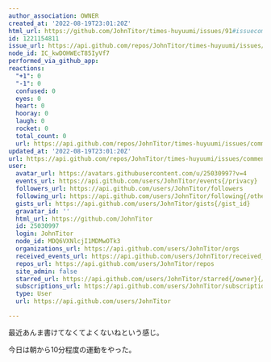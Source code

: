 ```yaml
---
author_association: OWNER
created_at: '2022-08-19T23:01:20Z'
html_url: https://github.com/JohnTitor/times-huyuumi/issues/91#issuecomment-1221154811
id: 1221154811
issue_url: https://api.github.com/repos/JohnTitor/times-huyuumi/issues/91
node_id: IC_kwDOHWEcT85IyVf7
performed_via_github_app: 
reactions:
  "+1": 0
  "-1": 0
  confused: 0
  eyes: 0
  heart: 0
  hooray: 0
  laugh: 0
  rocket: 0
  total_count: 0
  url: https://api.github.com/repos/JohnTitor/times-huyuumi/issues/comments/1221154811/reactions
updated_at: '2022-08-19T23:01:20Z'
url: https://api.github.com/repos/JohnTitor/times-huyuumi/issues/comments/1221154811
user:
  avatar_url: https://avatars.githubusercontent.com/u/25030997?v=4
  events_url: https://api.github.com/users/JohnTitor/events{/privacy}
  followers_url: https://api.github.com/users/JohnTitor/followers
  following_url: https://api.github.com/users/JohnTitor/following{/other_user}
  gists_url: https://api.github.com/users/JohnTitor/gists{/gist_id}
  gravatar_id: ''
  html_url: https://github.com/JohnTitor
  id: 25030997
  login: JohnTitor
  node_id: MDQ6VXNlcjI1MDMwOTk3
  organizations_url: https://api.github.com/users/JohnTitor/orgs
  received_events_url: https://api.github.com/users/JohnTitor/received_events
  repos_url: https://api.github.com/users/JohnTitor/repos
  site_admin: false
  starred_url: https://api.github.com/users/JohnTitor/starred{/owner}{/repo}
  subscriptions_url: https://api.github.com/users/JohnTitor/subscriptions
  type: User
  url: https://api.github.com/users/JohnTitor

---
```

最近あんま書けてなくてよくないねという感じ。

今日は朝から10分程度の運動をやった。